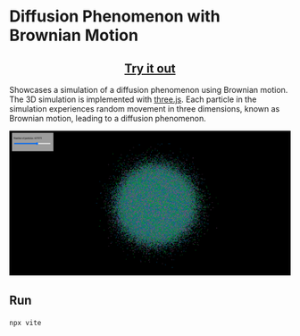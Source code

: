 # Diffusion Phenomenon with Brownian Motion

<h2 align="center">
    <a href="https://joubert-m.github.io/brownian_motion/">
        <b>Try it out</b>
    </a>
</h2>

Showcases a simulation of a diffusion phenomenon using Brownian motion. The 3D simulation is implemented with [three.js](https://github.com/mrdoob/three.js/).
Each particle in the simulation experiences random movement in three dimensions, known as Brownian motion, leading to a diffusion phenomenon.

![Preview](/screen.png)

## Run
`npx vite`
